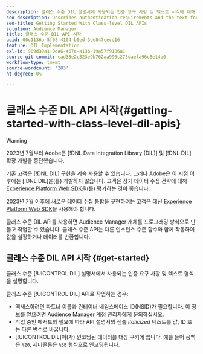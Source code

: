 ```yaml
---
description: 클래스 수준 DIL 설명서에 사용되는 인증 요구 사항 및 텍스트 서식에 대해 설명합니다.
seo-description: Describes authentication requirements and the text formatting used in the class-level DIL documentation.
seo-title: Getting Started With Class-level DIL APIs
solution: Audience Manager
title: 클래스 수준 DIL API 시작
uuid: 00c1136a-5f08-4104-b0ed-3de847cecd16
feature: DIL Implementation
exl-id: 909d39a1-0da6-467e-a13b-19a57f9186a1
source-git-commit: cad38e2c523e9b762aa996c275daefa96c8e14b0
workflow-type: tm+mt
source-wordcount: '203'
ht-degree: 0%

---
```


# 클래스 수준 DIL API 시작{#getting-started-with-class-level-dil-apis}

>[!WARNING]
>
>2023년 7월부터 Adobe은 [!DNL Data Integration Library (DIL)] 및 [!DNL DIL] 확장 개발을 중단했습니다.
>
>기존 고객은 [!DNL DIL] 구현을 계속 사용할 수 있습니다. 그러나 Adobe은 이 시점 이후에는 [!DNL DIL]을(를) 개발하지 않습니다. 고객은 장기 데이터 수집 전략에 대해 [Experience Platform Web SDK](https://experienceleague.adobe.com/docs/experience-platform/edge/home.html?lang=ko)을(를) 평가하는 것이 좋습니다.
>
>2023년 7월 이후에 새로운 데이터 수집 통합을 구현하려는 고객은 대신 [Experience Platform Web SDK](https://experienceleague.adobe.com/docs/experience-platform/edge/home.html?lang=ko)을 사용해야 합니다.

클래스 수준 DIL API를 사용하면 Audience Manager 개체를 프로그래밍 방식으로 만들고 작업할 수 있습니다. 클래스 수준 API는 다른 인스턴스 수준 함수와 함께 작동하여 값을 설정하거나 데이터를 반환합니다.

## 클래스 수준 DIL API 시작 {#get-started}

클래스 수준 [!UICONTROL DIL] 설명서에서 사용되는 인증 요구 사항 및 텍스트 형식을 설명합니다.

<!-- 

c_class_start.xml

 -->

클래스 수준 [!UICONTROL DIL] API로 작업하는 경우:

* 액세스하려면 파트너 이름과 컨테이너 네임스페이스 ID(NSID)가 필요합니다. 이 정보를 얻으려면 Audience Manager 계정 관리자에게 문의하십시오.
* 작업 중인 메서드의 필요에 따라 API 설명서의 샘플 *italicized* 텍스트를 값, ID 또는 다른 변수로 바꿉니다.
* [!UICONTROL DIL]이(가) 인코딩된 데이터를 대상 쿠키에 씁니다. 예를 들어 공백은 `%20`, 세미콜론은 `%3B` 형식으로 인코딩됩니다.
